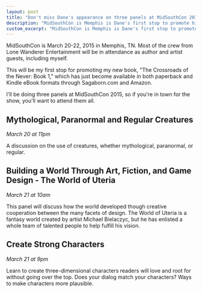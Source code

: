 ```yaml
---
layout: post
title: "Don't miss Dane's appearance on three panels at MidSouthCon 2015"
description: "MidSouthCon is Memphis is Dane's first stop to promote his new book, The Crossroads of the Never: Book 1. Don't miss him on his panels."
custom_excerpt: "MidSouthCon is Memphis is Dane's first stop to promote his new book, The Crossroads of the Never: Book 1. Don't miss him on his panels."
---
```


MidSouthCon is March 20-22, 2015 in Memphis, TN. Most of the crew from Lone Wanderer Entertainment will be in attendance as author and artist guests, including myself.

This will be my first stop for promoting my new book, "The Crossroads of the Never: Book 1," which has just become available in both paperback and Kindle eBook formats through Sagaborn.com and Amazon.

I'll be doing three panels at MidSouthCon 2015, so if you're in town for the show, you'll want to attend them all.

## Mythological, Paranormal and Regular Creatures

_March 20 at 11pm_

A discussion on the use of creatures, whether mythological, paranormal, or regular.

## Building a World Through Art, Fiction, and Game Design - The World of Uteria

_March 21 at 10am_

This panel will discuss how the world developed though creative cooperation between the many facets of design. The World of Uteria is a fantasy world created by artist Michael Bielaczyc, but he has enlisted a whole team of talented people to help fulfill his vision.

## Create Strong Characters

_March 21 at 9pm_

Learn to create three-dimensional characters readers will love and root for without going over the top. Does your dialog match your characters? Ways to make characters more plausible.
